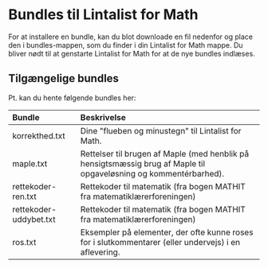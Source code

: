 # Bundles til Lintalist for Math
For at installere en bundle, kan du blot downloade en fil nedenfor og place den i bundles-mappen, som du finder i din Lintalist for Math mappe. Du bliver nødt til at genstarte Lintalist for Math for at de nye bundles indlæses.

## Tilgængelige bundles
Pt. kan du hente følgende bundles her:

| Bundle                 | Beskrivelse                                        |
|:-----------------------|:---------------------------------------------------|
| korrekthed.txt         | Dine "flueben og minustegn" til Lintalist for Math.|
| maple.txt              | Rettelser til brugen af Maple (med henblik på hensigtsmæssig brug af Maple til opgaveløsning og kommentérbarhed). |
| rettekoder-ren.txt     | Rettekoder til matematik (fra bogen MATHIT fra matematiklærerforeningen) |
| rettekoder-uddybet.txt | Rettekoder til matematik (fra bogen MATHIT fra matematiklærerforeningen) |
| ros.txt                | Eksempler på elementer, der ofte kunne roses for i slutkommentarer (eller undervejs) i en aflevering. |

